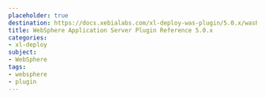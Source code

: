 ```yaml
---
placeholder: true
destination: https://docs.xebialabs.com/xl-deploy-was-plugin/5.0.x/wasPluginManual.html
title: WebSphere Application Server Plugin Reference 5.0.x
categories:
- xl-deploy
subject:
- WebSphere
tags:
- websphere
- plugin
---
```

